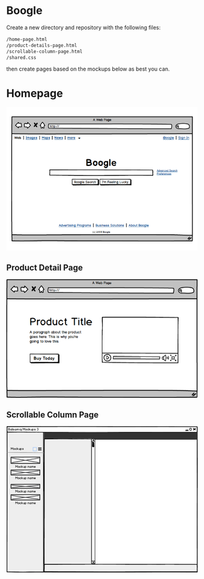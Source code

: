 # Boogle

Create a new directory and repository with the following files:

```
/home-page.html
/product-details-page.html
/scrollable-column-page.html
/shared.css
```

then create pages based on the mockups below as best you can.


# Homepage

![boogle](./MockupBoogle.png)


## Product Detail Page

![product page](./MockupProduct.png)


## Scrollable Column Page

![scrollable column page](./Mockup3Column.png)
